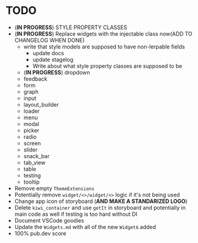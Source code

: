 # TODO

- (**IN PROGRESS**) STYLE PROPERTY CLASSES
- (**IN PROGRESS**) Replace widgets with the injectable class now(ADD TO CHANGELOG WHEN DONE)
  - write that style models are supposed to have non-lerpable fields
    - update docs
    - update stagelog
    - Write about what style property classes are supposed to be
  - (**IN PROGRESS**) dropdown
  - feedback
  - form
  - graph
  - input
  - layout_builder
  - loader
  - menu
  - modal
  - picker
  - radio
  - screen
  - slider
  - snack_bar
  - tab_view
  - table
  - testing
  - tooltip
- Remove empty `ThemeExtensions`
- Potentially remove `widget/<>/widget/<>` logic if it's not being used
- Change app icon of storyboard (**AND MAKE A STANDARIZED LOGO**)
- Delete `kiwi_container` and use `getIt` in storyboard and potentially in main code as well if testing is too hard without DI
- Document VSCode goodies
- Update the `Widgets.md` with all of the new `Widget`s added
- 100% pub.dev score
